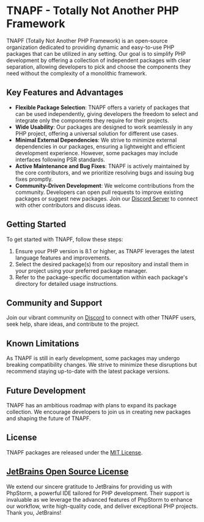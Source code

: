 # TNAPF - Totally Not Another PHP Framework

TNAPF (Totally Not Another PHP Framework) is an open-source organization dedicated to providing dynamic and easy-to-use PHP packages that can be utilized in any setting. Our goal is to simplify PHP development by offering a collection of independent packages with clear separation, allowing developers to pick and choose the components they need without the complexity of a monolithic framework.

## Key Features and Advantages

- **Flexible Package Selection**: TNAPF offers a variety of packages that can be used independently, giving developers the freedom to select and integrate only the components they require for their projects.
- **Wide Usability**: Our packages are designed to work seamlessly in any PHP project, offering a universal solution for different use cases.
- **Minimal External Dependencies**: We strive to minimize external dependencies in our packages, ensuring a lightweight and efficient development experience. However, some packages may include interfaces following PSR standards.
- **Active Maintenance and Bug Fixes**: TNAPF is actively maintained by the core contributors, and we prioritize resolving bugs and issuing bug fixes promptly.
- **Community-Driven Development**: We welcome contributions from the community. Developers can open pull requests to improve existing packages or suggest new packages. Join our [Discord Server](https://discord.gg/TgrcSkuDtQ) to connect with other contributors and discuss ideas.

## Getting Started

To get started with TNAPF, follow these steps:

1. Ensure your PHP version is 8.1 or higher, as TNAPF leverages the latest language features and improvements.
2. Select the desired package(s) from our repository and install them in your project using your preferred package manager.
3. Refer to the package-specific documentation within each package's directory for detailed usage instructions.

## Community and Support

Join our vibrant community on [Discord](https://discord.gg/TgrcSkuDtQ) to connect with other TNAPF users, seek help, share ideas, and contribute to the project.

## Known Limitations

As TNAPF is still in early development, some packages may undergo breaking compatibility changes. We strive to minimize these disruptions but recommend staying up-to-date with the latest package versions.

## Future Development

TNAPF has an ambitious roadmap with plans to expand its package collection. We encourage developers to join us in creating new packages and shaping the future of TNAPF.

## License

TNAPF packages are released under the [MIT License](LICENSE.md).

## [JetBrains Open Source License](https://www.jetbrains.com/community/opensource/#support) 
We extend our sincere gratitude to JetBrains for providing us with PhpStorm, a powerful IDE tailored for PHP development. Their support is invaluable as we leverage the advanced features of PhpStorm to enhance our workflow, write high-quality code, and deliver exceptional PHP projects. Thank you, JetBrains!
